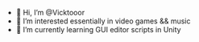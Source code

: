 - 👋 Hi, I’m @Vicktooor
- 👀 I’m interested essentially in video games && music 
- 🌱 I’m currently learning GUI editor scripts in Unity
